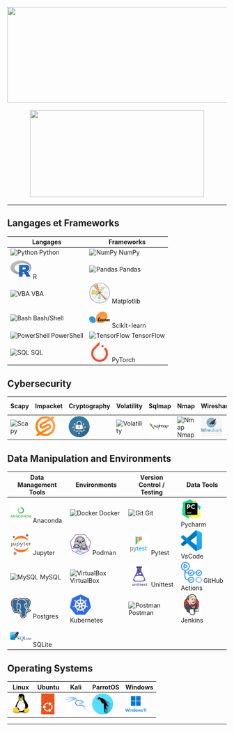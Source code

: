 <p align="center">
  <img width="800" height="220" src="https://streak-stats.demolab.com?user=Tom-Souillard&theme=highcontrast&hide_border=true&border_radius=5&card_width=800">
</p>

<p align="center">
  <img width="400" height="200" src="https://github-readme-stats.vercel.app/api/top-langs/?username=Tom-Souillard&size_weight=0.15&count_weight=0.5&layout=compact&theme=vision-friendly-dark">
</p>

---
## Langages et Frameworks
| Langages | Frameworks |
| --- | --- |
| ![Python](https://img.icons8.com/color/48/000000/python.png) Python | ![NumPy](https://img.icons8.com/color/48/000000/numpy.png) NumPy |
| <img src="https://github.com/devicons/devicon/blob/master/icons/r/r-original.svg" title="R"  alt="R" width="48" height="48"/> R | ![Pandas](https://img.icons8.com/color/48/000000/pandas.png) Pandas |
| ![VBA](https://img.icons8.com/color/48/000000/microsoft-excel-2019.png) VBA | <img src="https://github.com/devicons/devicon/blob/master/icons/matplotlib/matplotlib-original.svg" title="mpl" alt="mpl" width="48" height="48"/> Matplotlib |
| ![Bash](https://img.icons8.com/color/48/000000/bash.png) Bash/Shell | <img src="https://github.com/devicons/devicon/blob/master/icons/scikitlearn/scikitlearn-original.svg" title="Scikit-learn" alt="Scikit-learn" width="48" height="48"/> Scikit-learn |
| ![PowerShell](https://img.icons8.com/color/48/000000/powershell.png) PowerShell | ![TensorFlow](https://img.icons8.com/color/48/000000/tensorflow.png) TensorFlow |
| ![SQL](https://img.icons8.com/color/48/000000/sql.png) SQL | <img src="https://github.com/devicons/devicon/blob/master/icons/pytorch/pytorch-original.svg" title="PyTorch" alt="PyTorch" width="48" height="48"/> PyTorch |


## Cybersecurity
| Scapy | Impacket | Cryptography | Volatility | Sqlmap | Nmap | Wireshark | Metasploit | Burp Suite |
|----------|----------|----------|----------|----------|----------|----------|----------|----------|
|<img src="https://github.com/secdev/scapy/blob/master/doc/scapy_logo.png" title="Scapy" alt="Scapy" width="48" height="48"/>|<img src="assets/impacket.png" title="Impacket" alt="Impacket" width="48" height="48"/>|<img src="assets/cryptography.jpg" title="Cryptography" alt="Cryptography" width="48" height="48"/>|<img src="https://github.com/volatilityfoundation/volatility/blob/master/resources/volatility.svg" title="Volatility" alt="Volatility" width="48" height="48"/>|<img src="assets/sqlmap.png" title="Sqlmap" alt="Sqlmap" width="48" height="48"/>| ![Nmap](https://img.icons8.com/color/48/000000/nmap.png) Nmap | <img src="assets/wireshark.jpg" title="Wireshark" alt="Wireshark" width="48" height="48"/> | ![Metasploit](https://img.icons8.com/color/48/000000/metasploit.png) Metasploit | <img src="assets/BurpSuite.png" title="BurpSuite" alt="BurpSuite" width="48" height="48"/> |


## Data Manipulation and Environments
| Data Management Tools | Environments | Version Control / Testing | Data Tools |
| --- | --- | --- | --- |
| <img src="https://github.com/devicons/devicon/blob/master/icons/anaconda/anaconda-original-wordmark.svg" title="Anaconda" alt="Anaconda" width="48" height="48"/> Anaconda | ![Docker](https://img.icons8.com/color/48/000000/docker.png) Docker | ![Git](https://img.icons8.com/color/48/000000/git.png) Git | <img src="https://github.com/devicons/devicon/blob/master/icons/pycharm/pycharm-original.svg" title="Pycharm" alt="Pycharm" width="48" height="48"/> Pycharm |
| <img src="https://github.com/devicons/devicon/blob/master/icons/jupyter/jupyter-original-wordmark.svg" title="Jupyter" alt="Jupyter" width="48" height="48"/> Jupyter | <img src="https://github.com/devicons/devicon/blob/master/icons/podman/podman-original.svg" title="Podman" alt="Podman" width="48" height="48"/> Podman |  <img src="https://github.com/devicons/devicon/blob/master/icons/pytest/pytest-original-wordmark.svg" title="pytest" alt="pytest" width="48" height="48"/> Pytest | <img src="https://github.com/devicons/devicon/blob/master/icons/vscode/vscode-original.svg" title="VsCode" alt="VsCode" width="48" height="48"/> VsCode | |
| ![MySQL](https://img.icons8.com/color/48/000000/mysql-logo.png) MySQL | ![VirtualBox](https://img.icons8.com/color/48/000000/virtualbox.png) VirtualBox | <img src="assets/unitest.png" title="unittest" alt="unittest" width="48" height="48"/> Unittest | <img src="https://github.com/devicons/devicon/blob/master/icons/githubactions/githubactions-original.svg" title="GitHub Actions" alt="GitHub Actions" width="48" height="48"/> GitHub Actions |
| <img src="https://github.com/devicons/devicon/blob/master/icons/postgresql/postgresql-original.svg" title="Postgres" alt="Postgres" width="48" height="48"/> Postgres | <img src="https://github.com/devicons/devicon/blob/master/icons/kubernetes/kubernetes-original.svg" title="Kubernetes" alt="Kubernetes" width="48" height="48"/> Kubernetes | ![Postman](https://img.icons8.com/color/48/000000/postman.png) Postman | <img src="https://github.com/devicons/devicon/blob/master/icons/jenkins/jenkins-original.svg" title="Jenkins" alt="Jenkins" width="48" height="48"/> Jenkins |
| <img src="https://github.com/devicons/devicon/blob/master/icons/sqlite/sqlite-original-wordmark.svg" title="SQLite" alt="SQLite" width="48" height="48"/> SQLite |  |  |  |

## Operating Systems
| Linux | Ubuntu | Kali | ParrotOS | Windows |
|----------|----------|----------|----------|----------|
| <img src="https://github.com/devicons/devicon/blob/master/icons/linux/linux-original.svg" title="Linux" alt="Linux" width="48" height="48"/> | <img src="https://github.com/devicons/devicon/blob/master/icons/ubuntu/ubuntu-original.svg" title="Ubuntu" alt="Ubuntu" width="48" height="48"/> | <img src="https://github.com/canaleal/devicon/blob/new-icon-kali-linux/icons/kalilinux/kalilinux-original-wordmark.svg" title="Linux" alt="Linux" width="48" height="48"/> | <img src="https://github.com/ParrotSec/parrot-themes/blob/master/icons/parrot-logo.png" title="ParrotOS" alt="ParrotOS" width="48" height="48"/> | <img src="https://github.com/devicons/devicon/blob/master/icons/windows11/windows11-original-wordmark.svg" title="Windows" alt="Windows" width="48" height="48"/> |


</div>

---